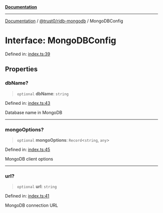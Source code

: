 [**Documentation**](../../../README.md)

***

[Documentation](../../../README.md) / [@trust0/ridb-mongodb](../README.md) / MongoDBConfig

# Interface: MongoDBConfig

Defined in: [index.ts:39](https://github.com/trust0-project/RIDB/blob/3f89e54887e400bf2f877a963882e90564d980a1/packages/ridb-mongodb/src/index.ts#L39)

## Properties

### dbName?

> `optional` **dbName**: `string`

Defined in: [index.ts:43](https://github.com/trust0-project/RIDB/blob/3f89e54887e400bf2f877a963882e90564d980a1/packages/ridb-mongodb/src/index.ts#L43)

Database name in MongoDB

***

### mongoOptions?

> `optional` **mongoOptions**: `Record`\<`string`, `any`\>

Defined in: [index.ts:45](https://github.com/trust0-project/RIDB/blob/3f89e54887e400bf2f877a963882e90564d980a1/packages/ridb-mongodb/src/index.ts#L45)

MongoDB client options

***

### url?

> `optional` **url**: `string`

Defined in: [index.ts:41](https://github.com/trust0-project/RIDB/blob/3f89e54887e400bf2f877a963882e90564d980a1/packages/ridb-mongodb/src/index.ts#L41)

MongoDB connection URL
